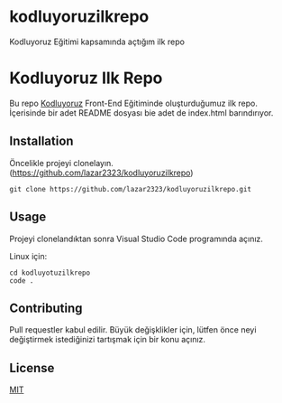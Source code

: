 # kodluyoruzilkrepo
Kodluyoruz Eğitimi kapsamında açtığım ilk repo


# Kodluyoruz Ilk Repo

Bu repo [Kodluyoruz](https://kodluyoruz.org) Front-End Eğitiminde oluşturduğumuz ilk repo. İçerisinde bir adet README dosyası bie adet de index.html barındırıyor.

## Installation

Öncelikle projeyi clonelayın. (https://github.com/lazar2323/kodluyoruzilkrepo)

```
git clone https://github.com/lazar2323/kodluyoruzilkrepo.git
```

## Usage

Projeyi clonelandıktan sonra Visual Studio Code programında açınız.

Linux için:

```
cd kodluyotuzilkrepo
code .
```

## Contributing

Pull requestler kabul edilir. Büyük değişklikler için, lütfen önce neyi değiştirmek istediğinizi tartışmak için bir konu açınız.

## License

[MIT](https://choosealicense.com/licenses/mit/)
